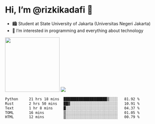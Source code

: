 # Hi, I’m @rizkikadafi 👋
- 🏙 Student at State University of Jakarta (Universitas Negeri Jakarta)
- 👀 I’m interested in programming and everything about technology
<img height="180em" src="https://github-readme-stats.vercel.app/api?username=rizkikadafi&show_icons=true&hide_border=true&&count_private=true&include_all_commits=true" />
<img src="https://github-readme-stats.vercel.app/api/top-langs/?username=rizkikadafi&show_icons=true&hide_border=true&&count_private=true&include_all_commits=true" />

<!--START_SECTION:waka-->

```txt
Python     21 hrs 18 mins  ████████████████████▒░░░░   81.92 %
Rust       2 hrs 50 mins   ██▓░░░░░░░░░░░░░░░░░░░░░░   10.91 %
Text       1 hr 8 mins     █░░░░░░░░░░░░░░░░░░░░░░░░   04.37 %
TOML       16 mins         ▒░░░░░░░░░░░░░░░░░░░░░░░░   01.05 %
HTML       12 mins         ▒░░░░░░░░░░░░░░░░░░░░░░░░   00.79 %
```

<!--END_SECTION:waka-->

<!---
rizkikadafi/rizkikadafi is a ✨ special ✨ repository because its `README.md` (this file) appears on your GitHub profile.
You can click the Preview link to take a look at your changes.
--->
